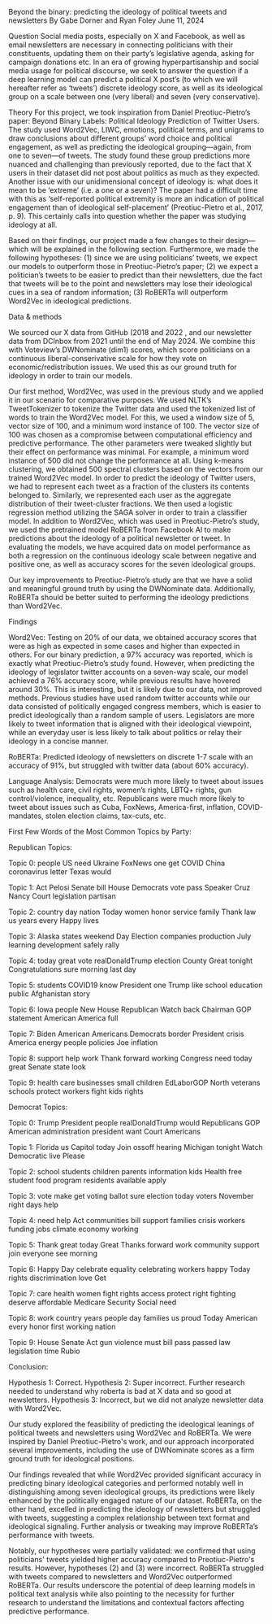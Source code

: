 Beyond the binary: predicting the ideology of political tweets and newsletters
By Gabe Dorner and Ryan Foley
June 11, 2024

Question
Social media posts, especially on X and Facebook, as well as email newsletters are necessary in connecting politicians with their constituents, updating them on their party’s legislative agenda, asking for campaign donations etc. In an era of growing hyperpartisanship and social media usage for political discourse, we seek to answer the question if a deep learning model can predict a political X post’s (to which we will hereafter refer as ‘tweets’) discrete ideology score, as well as its ideological group on a scale between one  (very liberal) and seven (very conservative).



Theory
	For this project, we took inspiration from Daniel Preotiuc-Pietro’s paper: Beyond Binary Labels: Political Ideology Prediction of Twitter Users. The study used Word2Vec, LIWC, emotions, political terms, and unigrams to draw conclusions about different groups’ word choice and political engagement, as well as predicting the ideological grouping—again, from one to seven—of tweets. The study found these group predictions more nuanced and challenging than previously reported, due to the fact that X users in their dataset did not post about politics as much as they expected. Another issue with our unidimensional concept of ideology is: what does it mean to be ‘extreme’ (i.e. a one or a seven)? The paper had a difficult time with this as ‘self-reported political extremity is more an indication of political engagement than of ideological self-placement’ (Preotiuc-Pietro et al., 2017, p. 9). This certainly calls into question whether the paper was studying ideology at all.
 
Based on their findings, our project made a few changes to their design—which will be explained in the following section. Furthermore, we made the following hypotheses: (1) since we are using politicians’ tweets, we expect our models to outperform those in Preotiuc-Pietro’s paper;  (2) we expect a politician’s  tweets to be easier to predict than their newsletters, due the fact that tweets will be to the point and newsletters may lose their ideological cues in a sea of random information; (3) RoBERTa will outperform Word2Vec in ideological predictions.


 
Data & methods

We sourced our X data from GitHub (2018 and 2022 , and our newsletter data from DCInbox from 2021 until the end of May 2024. We combine this with Voteview’s DWNominate (dim1) scores, which score politicians on a continuous liberal-conserivative scale for how they vote on economic/redistribution issues. We used this as our ground truth for ideology in order to train our models.
 
Our first method, Word2Vec, was used in the previous study and we applied it in our scenario for comparative purposes. We used NLTK’s TweetTokenizer to tokenize the Twitter data and used the tokenized list of words to train the Word2Vec model. For this, we used a window size of  5, vector size of 100, and a minimum word instance of 100. The vector size of 100 was chosen as a compromise between computational efficiency and predictive performance. The other parameters were tweaked slightly but their effect on performance was minimal. For example, a minimum word instance of 500 did not change the performance at all. Using k-means clustering, we obtained 500 spectral clusters based on the vectors from our trained Word2Vec model. In order to predict the ideology of Twitter users, we had to represent each tweet as a fraction of the clusters its contents belonged to. Similarly, we represented each user as the aggregate distribution of their tweet-cluster fractions. We then used a logistic regression method utilizing the SAGA solver in order to train a classifier model. 
In addition to Word2Vec, which was used in Preotiuc-Pietro’s study, we used the pretrained model RoBERTa from Facebook AI to make predictions about the ideology of a political newsletter or tweet. In evaluating the models, we have acquired data on model performance as both a regression on the continuous ideology scale between negative and positive one, as well as accuracy scores for the seven ideological groups.

Our key improvements to Preotiuc-Pietro’s study are that we have a solid and meaningful ground truth by using the DWNominate data. Additionally, RoBERTa should be better suited to performing the ideology predictions than Word2Vec.



Findings

  Word2Vec: Testing on 20% of our data, we obtained accuracy scores that were as high as expected in some cases and higher than expected in others. For our binary prediction, a 97% accuracy was reported, which is exactly what Preotiuc-Pietro’s study found. However, when predicting the ideology of legislator twitter accounts on a seven-way scale, our model achieved a 76% accuracy score, while previous results have hovered around 30%. This is interesting, but it is likely due to our data, not improved methods. Previous studies have used random twitter accounts while our data consisted of politically engaged congress members, which is easier to predict ideologically than a random sample of users. Legislators are more likely to tweet information that is aligned with their ideological viewpoint, while an everyday user is less likely to talk about politics or relay their ideology in a concise manner. 
  
  RoBERTa: Predicted ideology of newsletters on discrete 1-7 scale with an accuracy of 91%, but struggled with twitter data (about 60% accuracy).



Language Analysis:
  Democrats were much more likely to tweet about issues such as health care, civil rights, women’s rights, LBTQ+ rights, gun control/violence, inequality, etc.
  Republicans were much more likely to tweet about issues such as Cuba, FoxNews, America-first, inflation, COVID-mandates, stolen election claims, tax-cuts, etc.

First Few Words of the Most Common Topics by Party:

Republican Topics:

Topic 0: people US need Ukraine FoxNews one get COVID China coronavirus letter Texas would

Topic 1: Act Pelosi Senate bill House Democrats vote pass Speaker Cruz Nancy Court legislation partisan

Topic 2: country day nation Today women honor service family Thank law us years every Happy lives

Topic 3: Alaska states weekend Day Election companies production July learning development safely rally

Topic 4: today great vote realDonaldTrump election County Great tonight Congratulations sure morning last day

Topic 5: students COVID19 know President one Trump like school education public Afghanistan story

Topic 6: Iowa people New House Republican Watch back Chairman GOP statement American America full

Topic 7: Biden American Americans Democrats border President crisis America energy people policies Joe inflation

Topic 8: support help work Thank forward working Congress need today great Senate state look

Topic 9: health care businesses small children EdLaborGOP North veterans schools protect workers fight kids rights


Democrat Topics:

Topic 0: Trump President people realDonaldTrump would Republicans GOP American administration president want Court Americans

Topic 1: Florida us Capitol today Join ossoff hearing Michigan tonight Watch Democratic live Please

Topic 2: school students children parents information kids Health free student food program residents available apply

Topic 3: vote make get voting ballot sure election today voters November right days help

Topic 4: need help Act communities bill support families crisis workers funding jobs climate economy working

Topic 5: Thank great today Great Thanks forward work community support join everyone see morning

Topic 6: Happy Day celebrate equality celebrating workers happy Today rights discrimination love Get

Topic 7: care health women fight rights access protect right fighting deserve affordable Medicare Security Social need

Topic 8: work country years people day families us proud Today American every honor first working nation

Topic 9: House Senate Act gun violence must bill pass passed law legislation time Rubio




Conclusion:

Hypothesis 1: Correct.
Hypothesis 2: Super incorrect. Further research needed to understand why roberta is bad at X data and so good at newsletters.
Hypothesis 3: Incorrect, but we did not analyze newsletter data with Word2Vec.

 Our study explored the feasibility of predicting the ideological leanings of political tweets and newsletters using Word2Vec and RoBERTa. We were inspired by Daniel Preotiuc-Pietro's work, and our approach incorporated several improvements, including the use of DWNominate scores as a firm ground truth for ideological positions.
 
  Our findings revealed that while Word2Vec provided significant accuracy in predicting binary ideological categories and performed notably well in distinguishing among seven ideological groups, its predictions were likely enhanced by the politically engaged nature of our dataset. RoBERTa, on the other hand, excelled in predicting the ideology of newsletters but struggled with tweets, suggesting a complex relationship between text format and ideological signaling. Further analysis or tweaking may improve RoBERTa’s performance with tweets.
  
  Notably, our hypotheses were partially validated: we confirmed that using politicians' tweets yielded higher accuracy compared to Preotiuc-Pietro's results. However, hypotheses (2) and (3) were incorrect. RoBERTa struggled with tweets compared to newsletters and Word2Vec outperformed RoBERTa. Our results underscore the potential of deep learning models in political text analysis while also pointing to the necessity for further research to understand the limitations and contextual factors affecting predictive performance.
